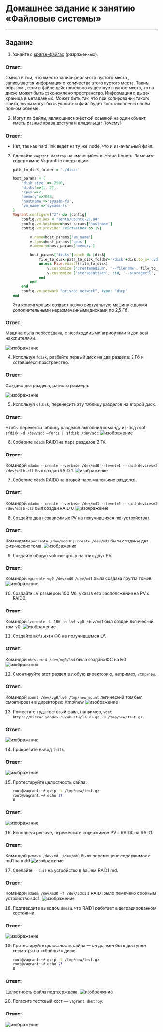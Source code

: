 # Домашнее задание к занятию «Файловые системы»

------

## Задание

1. Узнайте о [sparse-файлах](https://ru.wikipedia.org/wiki/%D0%A0%D0%B0%D0%B7%D1%80%D0%B5%D0%B6%D1%91%D0%BD%D0%BD%D1%8B%D0%B9_%D1%84%D0%B0%D0%B9%D0%BB) (разряженных).

### Ответ:
Смысл в том, что вместо записи реального пустого места , записывается информация о количестве этого пустого места. Таким образом , если в файле действительно существует пустое место, то на диске может быть сэкономлено пространство. Информация о дырах храница в метаданных. Может быть так, что при копировании такого файла, дыры могут быть удалить и файл будет восстановлен в своём полном объёме.

2. Могут ли файлы, являющиеся жёсткой ссылкой на один объект, иметь разные права доступа и владельца? Почему?

### Ответ:
* Нет, так как hard link ведёт на ту же inode, что и изначальный файл.

3. Сделайте `vagrant destroy` на имеющийся инстанс Ubuntu. Замените содержимое Vagrantfile следующим:

    ```ruby
    path_to_disk_folder = './disks'

    host_params = {
        'disk_size' => 2560,
        'disks'=>[1, 2],
        'cpus'=>2,
        'memory'=>2048,
        'hostname'=>'sysadm-fs',
        'vm_name'=>'sysadm-fs'
    }
    Vagrant.configure("2") do |config|
        config.vm.box = "bento/ubuntu-20.04"
        config.vm.hostname=host_params['hostname']
        config.vm.provider :virtualbox do |v|

            v.name=host_params['vm_name']
            v.cpus=host_params['cpus']
            v.memory=host_params['memory']

            host_params['disks'].each do |disk|
                file_to_disk=path_to_disk_folder+'/disk'+disk.to_s+'.vdi'
                unless File.exist?(file_to_disk)
                    v.customize ['createmedium', '--filename', file_to_disk, '--size', host_params['disk_size']]
                    v.customize ['storageattach', :id, '--storagectl', 'SATA Controller', '--port', disk.to_s, '--device', 0, '--type', 'hdd', '--medium', file_to_disk]
                end
            end
        end
        config.vm.network "private_network", type: "dhcp"
    end
    ```

    Эта конфигурация создаст новую виртуальную машину с двумя дополнительными неразмеченными дисками по 2,5 Гб.

### Ответ: 
Машина была пересоздана, с необходимыми атрибутами и доп scsi накопителями.

![изображение](https://user-images.githubusercontent.com/123881243/230664749-914e49db-a25e-4a02-8593-6ad0689f65be.png)


4. Используя `fdisk`, разбейте первый диск на два раздела: 2 Гб и оставшееся пространство.

### Ответ: 
Создано два раздела, разного размера:

![изображение](https://user-images.githubusercontent.com/123881243/230666021-d4e550eb-037a-4715-98ff-70915e301fb9.png)


5. Используя `sfdisk`, перенесите эту таблицу разделов на второй диск.

### Ответ:
Чтобы перенести таблицу разделов выполнил команду из-под root `sfdisk -d /dev/sdb –force | sfdisk /dev/sdc`
![изображение](https://user-images.githubusercontent.com/123881243/230794630-86873687-0ee8-4b32-98cf-b12a77e0ff7a.png)

6. Соберите `mdadm` RAID1 на паре разделов 2 Гб.

### Ответ: 
Командой `mdadm --create --verbose /dev/md0 --level=1 --raid-devices=2 /dev/sd[b-c]1` был создан RAID 1.
![изображение](https://user-images.githubusercontent.com/123881243/230964254-7004e956-44d3-4ba2-9ecd-7d3e1c84e5fc.png)


7. Соберите `mdadm` RAID0 на второй паре маленьких разделов.

### Ответ: 
Командой `mdadm --create --verbose /dev/md1 --level=0 --raid-devices=2 /dev/sd[b-c]2` был создан RAID 0.
![изображение](https://user-images.githubusercontent.com/123881243/230964882-930eabc8-90dc-4313-be0a-bca810dc03a3.png)

8. Создайте два независимых PV на получившихся md-устройствах.

### Ответ: 
Командами `pvcreate /dev/md0` и `pvcreate /dev/md1` были созданы два физических тома.
![изображение](https://user-images.githubusercontent.com/123881243/230967260-76eb644d-12fd-4725-a1b1-0ab6c310398c.png)

9. Создайте общую volume-group на этих двух PV.

### Ответ: 
Командой `vgcreate vg0 /dev/md0 /dev/md1` была создана группа томов.
![изображение](https://user-images.githubusercontent.com/123881243/230968512-e7edd7cb-46b2-4f57-bafc-1c82b8f2a7c4.png)


10. Создайте LV размером 100 Мб, указав его расположение на PV с RAID0.

### Ответ: 
Командой `lvcreate -L 100 -n lv0 vg0 /dev/md1` был создан логический том lv0.
![изображение](https://user-images.githubusercontent.com/123881243/230971126-edd87780-edd1-4edb-bea4-5c1462318508.png)


11. Создайте `mkfs.ext4` ФС на получившемся LV.

### Ответ: 
Командой `mkfs.ext4 /dev/vg0/lv0` была создана ФС на lv0
![изображение](https://user-images.githubusercontent.com/123881243/230971931-dc9207c2-0d3a-4737-82e1-4a4adc1d8b3d.png)


12. Смонтируйте этот раздел в любую директорию, например, `/tmp/new`.

### Ответ: 
Командой `mount /dev/vg0/lv0 /tmp/new_mount` логический том был смонтирован в директорию /tmp/new
![изображение](https://user-images.githubusercontent.com/123881243/230972706-c2a69087-9190-4781-b74d-6c35fa727227.png)

13. Поместите туда тестовый файл, например, `wget https://mirror.yandex.ru/ubuntu/ls-lR.gz -O /tmp/new/test.gz`.

### Ответ: 
![изображение](https://user-images.githubusercontent.com/123881243/230973457-a8b1ec64-0d94-4797-8c33-5398861a118a.png)

14. Прикрепите вывод `lsblk`.

### Ответ:
![изображение](https://user-images.githubusercontent.com/123881243/230973540-94c38e8a-88f5-4258-b69d-d7f8569a5021.png)

15. Протестируйте целостность файла:

    ```bash
    root@vagrant:~# gzip -t /tmp/new/test.gz
    root@vagrant:~# echo $?
    0
    ```

### Ответ:
![изображение](https://user-images.githubusercontent.com/123881243/230973859-f5050620-c95a-4792-9631-16aacd52d52c.png)

16. Используя pvmove, переместите содержимое PV с RAID0 на RAID1.

### Ответ:
Командой `pvmove /dev/md1 /dev/md0` было перемещено содержимое с md1 на md0
![изображение](https://user-images.githubusercontent.com/123881243/230974839-04275cf3-0c53-43e2-96df-c0662b5fc500.png)

17. Сделайте `--fail` на устройство в вашем RAID1 md.

### Ответ:
Командой `mdadm /dev/md0 -f /dev/sdc1` в RAID1 было помечено сбойным устройство sdc1.
![изображение](https://user-images.githubusercontent.com/123881243/230976986-257471bc-ed35-424d-a6cd-6c3602435c06.png)

18. Подтвердите выводом `dmesg`, что RAID1 работает в деградированном состоянии.

### Ответ:
![изображение](https://user-images.githubusercontent.com/123881243/230978203-7a22dc50-1903-4fb4-b57f-bd9e832c6f11.png)

19. Протестируйте целостность файла — он должен быть доступен несмотря на «сбойный» диск:

    ```bash
    root@vagrant:~# gzip -t /tmp/new/test.gz
    root@vagrant:~# echo $?
    0
    ```

### Ответ:
Целостность файла подтверждена.
![изображение](https://user-images.githubusercontent.com/123881243/230978470-8c46cd11-76ac-42f5-8c18-6b06ef8d4bb1.png)

20. Погасите тестовый хост — `vagrant destroy`.
 
### Ответ:
![изображение](https://user-images.githubusercontent.com/123881243/230979035-27fed5e8-a10c-4cd5-86fd-a111dbc6e4c4.png)



